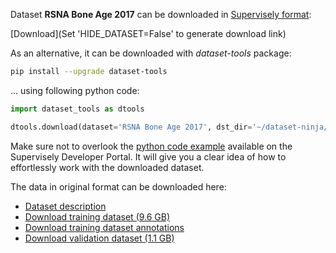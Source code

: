 Dataset **RSNA Bone Age 2017** can be downloaded in [Supervisely format](https://developer.supervisely.com/api-references/supervisely-annotation-json-format):

 [Download](Set 'HIDE_DATASET=False' to generate download link)

As an alternative, it can be downloaded with *dataset-tools* package:
``` bash
pip install --upgrade dataset-tools
```

... using following python code:
``` python
import dataset_tools as dtools

dtools.download(dataset='RSNA Bone Age 2017', dst_dir='~/dataset-ninja/')
```
Make sure not to overlook the [python code example](https://developer.supervisely.com/getting-started/python-sdk-tutorials/iterate-over-a-local-project) available on the Supervisely Developer Portal. It will give you a clear idea of how to effortlessly work with the downloaded dataset.

The data in original format can be downloaded here:

- [Dataset description](https://www.rsna.org/-/media/Files/RSNA/Education/AI%20resources%20and%20training/AI%20image%20challenge/RSNA-2017-Pediatric-Bone-Age-Challenge-Dataset-Description.ashx?la=en&hash=A0B423007088816AFFACDCA934E2F09F903215F4&hash=A0B423007088816AFFACDCA934E2F09F903215F4)
- [Download training dataset (9.6 GB)](https://s3.amazonaws.com/east1.public.rsna.org/AI/2017/Bone+Age+Training+Set.zip)
- [Download training dataset annotations](https://s3.amazonaws.com/east1.public.rsna.org/AI/2017/Bone+Age+Training+Set+Annotations.zip)
- [Download validation dataset (1.1 GB)](https://s3.amazonaws.com/east1.public.rsna.org/AI/2017/Bone+Age+Validation+Set.zip)
